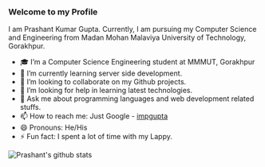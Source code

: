 ### Welcome to my Profile
I am Prashant Kumar Gupta. Currently, I am pursuing my Computer Science and Engineering from Madan Mohan Malaviya University of Technology, Gorakhpur. 

- 🎓 I’m a Computer Science Engineering student at MMMUT, Gorakhpur
- 🌱 I’m currently learning server side development.
- 👯 I’m looking to collaborate on my Github projects.
- 🤔 I’m looking for help in learning latest technologies.
- 💬 Ask me about programming languages and web development related stuffs.
- 📫 How to reach me: Just Google - [impgupta](https://www.google.com/search?q=impgupta)
- 😄 Pronouns: He/His
- ⚡ Fun fact: I spent a lot of time with my Lappy.


![Prashant's github stats](https://github-readme-stats.vercel.app/api?username=imPGupta&hide=["contribs","prs"]&show_icons=true&title_color=fff&icon_color=79ff97&text_color=9f9f9f&bg_color=151515)

